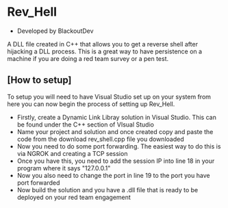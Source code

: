 # Rev_Hell
- Developed by BlackoutDev

A DLL file created in C++ that allows you to get a reverse shell after hijacking a DLL process. This is a great way to have persistence on a machine if you are doing a red team survey or a pen test.

## [How to setup]

To setup you will need to have Visual Studio set up on your system from here you can now begin the process of setting up Rev_Hell.

  - Firstly, create a Dynamic Link Libray solution in Visual Studio. This can be found under the C++ section of VIsual Studio
  - Name your project and solution and once created copy and paste the code from the download rev_shell.cpp file you downloaded
  - Now you need to do some port forwarding. The easiest way to do this is via NGROK and creating a TCP session
  - Once you have this, you need to add the session IP into line 18 in your program where it says "127.0.0.1"
  - Now you also need to change the port in line 19 to the port you have port forwarded
  - Now build the solution and you have a .dll file that is ready to be deployed on your red team engagement
  
 
